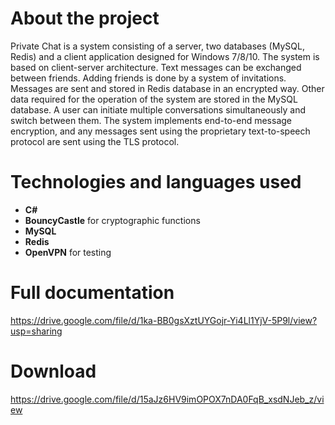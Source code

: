 # About the project
Private Chat is a system consisting of a server, two databases (MySQL, Redis) and a client application designed for Windows 7/8/10. The system is based on client-server architecture. Text messages can be exchanged between friends. Adding friends is done by a system of invitations. Messages are sent and stored in Redis database in an encrypted way. Other data required for the operation of the system are stored in the MySQL database.  A user can initiate multiple conversations simultaneously and switch between them. The system implements end-to-end message encryption, and any messages sent using the proprietary text-to-speech protocol are sent using the TLS protocol.


# Technologies and languages used
* **C#**
* **BouncyCastle** for cryptographic functions
* **MySQL**
* **Redis**
* **OpenVPN** for testing 

# Full documentation
https://drive.google.com/file/d/1ka-BB0gsXztUYGojr-Yi4Ll1YjV-5P9l/view?usp=sharing

# Download
https://drive.google.com/file/d/15aJz6HV9imOPOX7nDA0FqB_xsdNJeb_z/view
